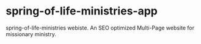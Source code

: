 # spring-of-life-ministries-app

spring-of-life-ministries webiste. An SEO optimized Multi-Page website for missionary ministry.

